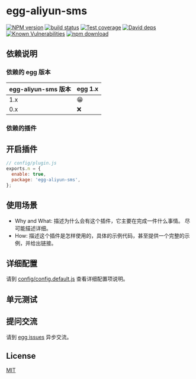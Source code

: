 # egg-aliyun-sms

[![NPM version][npm-image]][npm-url]
[![build status][travis-image]][travis-url]
[![Test coverage][codecov-image]][codecov-url]
[![David deps][david-image]][david-url]
[![Known Vulnerabilities][snyk-image]][snyk-url]
[![npm download][download-image]][download-url]

[npm-image]: https://img.shields.io/npm/v/egg-aliyun-sms.svg?style=flat-square
[npm-url]: https://npmjs.org/package/egg-aliyun-sms
[travis-image]: https://img.shields.io/travis/eggjs/egg-aliyun-sms.svg?style=flat-square
[travis-url]: https://travis-ci.org/eggjs/egg-aliyun-sms
[codecov-image]: https://img.shields.io/codecov/c/github/eggjs/egg-aliyun-sms.svg?style=flat-square
[codecov-url]: https://codecov.io/github/eggjs/egg-aliyun-sms?branch=master
[david-image]: https://img.shields.io/david/eggjs/egg-aliyun-sms.svg?style=flat-square
[david-url]: https://david-dm.org/eggjs/egg-aliyun-sms
[snyk-image]: https://snyk.io/test/npm/egg-aliyun-sms/badge.svg?style=flat-square
[snyk-url]: https://snyk.io/test/npm/egg-aliyun-sms
[download-image]: https://img.shields.io/npm/dm/egg-aliyun-sms.svg?style=flat-square
[download-url]: https://npmjs.org/package/egg-aliyun-sms

<!--
Description here.
-->

## 依赖说明

### 依赖的 egg 版本

egg-aliyun-sms 版本 | egg 1.x
--- | ---
1.x | 😁
0.x | ❌

### 依赖的插件
<!--

如果有依赖其它插件，请在这里特别说明。如

- security
- multipart

-->

## 开启插件

```js
// config/plugin.js
exports.n = {
  enable: true,
  package: 'egg-aliyun-sms',
};
```

## 使用场景

- Why and What: 描述为什么会有这个插件，它主要在完成一件什么事情。
尽可能描述详细。
- How: 描述这个插件是怎样使用的，具体的示例代码，甚至提供一个完整的示例，并给出链接。

## 详细配置

请到 [config/config.default.js](config/config.default.js) 查看详细配置项说明。

## 单元测试

<!-- 描述如何在单元测试中使用此插件，例如 schedule 如何触发。无则省略。-->

## 提问交流

请到 [egg issues](https://github.com/eggjs/egg/issues) 异步交流。

## License

[MIT](LICENSE)
